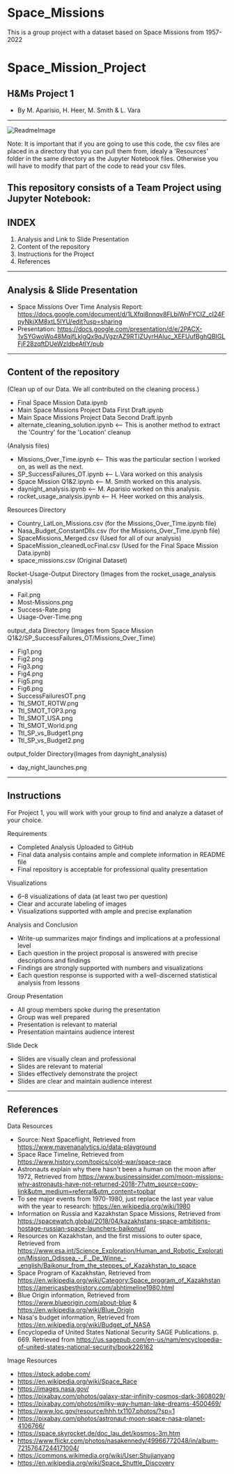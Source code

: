 # Space_Missions
This is a group project with a dataset based on Space Missions from 1957-2022

# Space_Mission_Project
H&amp;Ms Project 1
--------------------------------
- By M. Aparisio, H. Heer, M. Smith & L. Vara
--------------------------------
![ReadmeImage](https://github.com/vara-co/Space-Missions/assets/152572519/67c32012-afa8-4689-ab4b-d07e9ed64455)

Note: It is important that if you are going to use this code, the csv files
are placed in a directory that you can pull them from, idealy a 'Resources' folder
in the same directory as the Jupyter Notebook files. Otherwise you will have to modify
that part of the code to read your csv files.

This repository consists of a Team Project using Jupyter Notebook:
---------------------------------
INDEX
---------------------------------
1. Analysis and Link to Slide Presentation
2. Content of the repository
3. Instructions for the Project
4. References

---------------------------------
Analysis & Slide Presentation
---------------------------------
- Space Missions Over Time Analysis Report: https://docs.google.com/document/d/1LXfqi8nnqv8FLbiWnFYCIZ_cI24FpyNkjXM8xtL5IYU/edit?usp=sharing
- Presentation: https://docs.google.com/presentation/d/e/2PACX-1vSYGwoWo48MqjfLklgQx9qJVgzrAZ9RTIZUyrHAluc_XEFUufBghQBIGLFjF28zqftDUeWzldbeAtlY/pub

---------------------------------
Content of the repository
---------------------------------
(Clean up of our Data. We all contributed on the cleaning process.)
- Final Space Mission Data.ipynb
- Main Space Missions Project Data First Draft.ipynb
- Main Space Missions Project Data Second Draft.ipynb
- alternate_cleaning_solution.ipynb <-- This is another method to extract the 'Country' for the 'Location' cleanup

(Analysis files)
- Missions_Over_Time.ipynb <-- This was the particular section I worked on, as well as the next.
- SP_SuccessFailures_OT.ipynb  <-- L.Vara worked on this analysis
- Space Mission Q1&2.ipynb <-- M. Smith worked on this analysis.
- daynight_analysis.ipynb <-- M. Aparisio worked on this analysis.
- rocket_usage_analysis.ipynb <-- H. Heer worked on this analysis.

Resources Directory
- Country_LatLon_Missions.csv (for the Missions_Over_Time.ipynb file)
- Nasa_Budget_ConstantDlls.csv (for the Missions_Over_Time.ipynb file)
- SpaceMissions_Merged.csv (Used for all of our analysis)
- SpaceMission_cleanedLocFinal.csv (Used for the Final Space Mission Data.ipynb)
- space_missions.csv (Original Dataset)

Rocket-Usage-Output Directory (Images from the rocket_usage_analysis analysis)
- Fail.png
- Most-Missions.png
- Success-Rate.png
- Usage-Over-Time.png

output_data Directory (Images from Space Mission Q1&2/SP_SuccessFailures_OT/Missions_Over_Time)
- Fig1.png
- Fig2.png
- Fig3.png
- Fig4.png
- Fig5.png
- Fig6.png
- SuccessFailuresOT.png
- Ttl_SMOT_ROTW.png
- Ttl_SMOT_TOP3.png
- Ttl_SMOT_USA.png
- Ttl_SMOT_World.png
- Ttl_SP_vs_Budget1.png
- Ttl_SP_vs_Budget2.png

output_folder Directory(Images from daynight_analysis)
- day_night_launches.png

----------------------------------
Instructions
----------------------------------
For Project 1, you will work with your group to find and analyze a dataset of your choice.

Requirements
- Completed Analysis Uploaded to GitHub 
- Final data analysis contains ample and complete information in README file 
- Final repository is acceptable for professional quality presentation 

Visualizations 
- 6–8 visualizations of data (at least two per question) 
- Clear and accurate labeling of images 
- Visualizations supported with ample and precise explanation 

Analysis and Conclusion
- Write-up summarizes major findings and implications at a professional level 
- Each question in the project proposal is answered with precise descriptions and findings 
- Findings are strongly supported with numbers and visualizations 
- Each question response is supported with a well-discerned statistical analysis from lessons

Group Presentation
- All group members spoke during the presentation
- Group was well prepared
- Presentation is relevant to material
- Presentation maintains audience interest

Slide Deck
- Slides are visually clean and professional
- Slides are relevant to material
- Slides effectively demonstrate the project
- Slides are clear and maintain audience interest

------------------------------------
References
------------------------------------

Data Resources
- Source: Next Spaceflight, Retrieved from https://www.mavenanalytics.io/data-playground 
- Space Race Timeline, Retrieved from https://www.history.com/topics/cold-war/space-race 
- Astronauts explain why there hasn't been a human on the moon after 1972, Retrieved from https://www.businessinsider.com/moon-missions-why-astronauts-have-not-returned-2018-7?utm_source=copy-link&utm_medium=referral&utm_content=topbar 
- To see major events from 1970-1980, just replace the last year value with the year to research: https://en.wikipedia.org/wiki/1980 
- Information on Russia and Kazakhstan Space Missions, Retrieved from https://spacewatch.global/2018/04/kazakhstans-space-ambitions-hostage-russian-space-launchers-baikonur/ 
- Resources on Kazakhstan, and the first missions to outer space, Retrieved from 
https://www.esa.int/Science_Exploration/Human_and_Robotic_Exploration/Mission_Odissea_-_F._De_Winne_-_english/Baikonur_from_the_steppes_of_Kazakhstan_to_space 
- Space Program of Kazakhstan, Retrieved from https://en.wikipedia.org/wiki/Category:Space_program_of_Kazakhstan 
https://americasbesthistory.com/abhtimeline1980.html 
- Blue Origin information, Retrieved from https://www.blueorigin.com/about-blue & https://en.wikipedia.org/wiki/Blue_Origin
- Nasa's budget information, Retrieved from https://en.wikipedia.org/wiki/Budget_of_NASA
- Encyclopedia of United States National Security  SAGE Publications. p. 669. Retrieved from https://us.sagepub.com/en-us/nam/encyclopedia-of-united-states-national-security/book226162

Image Resources
- https://stock.adobe.com/ 
- https://en.wikipedia.org/wiki/Space_Race
- https://images.nasa.gov/ 
- https://pixabay.com/photos/galaxy-star-infinity-cosmos-dark-3608029/ 
- https://pixabay.com/photos/milky-way-human-lake-dreams-4500469/ 
- https://www.loc.gov/resource/hhh.tx1107.photos/?sp=1 
- https://pixabay.com/photos/astronaut-moon-space-nasa-planet-4106766/
- https://space.skyrocket.de/doc_lau_det/kosmos-3m.htm 
- https://www.flickr.com/photos/nasakennedy/49966772048/in/album-72157647244171004/ 
- https://commons.wikimedia.org/wiki/User:Shujianyang 
- https://en.wikipedia.org/wiki/Space_Shuttle_Discovery 

